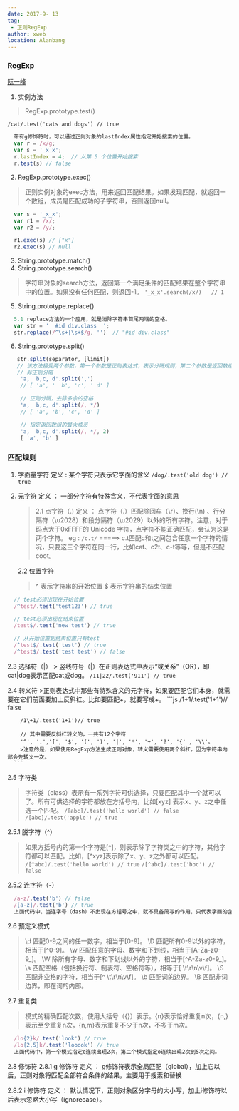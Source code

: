 ```yaml
---
date: 2017-9- 13
tag: 
 - 正则RegExp
author: xweb
location: Alanbang
---
```


### RegExp

[阮一峰]('http://javascript.ruanyifeng.com/stdlib/math.html')
1. 实例方法
> RegExp.prototype.test()

`/cat/.test('cats and dogs') // true `

```js
  带有g修饰符时，可以通过正则对象的lastIndex属性指定开始搜索的位置。
  var r = /x/g;
  var s = '_x_x';
  r.lastIndex = 4;  // 从第 5 个位置开始搜索
  r.test(s) // false
```
2. RegExp.prototype.exec()
> 正则实例对象的exec方法，用来返回匹配结果。如果发现匹配，就返回一个数组，成员是匹配成功的子字符串，否则返回null。
```js
  var s = '_x_x';
  var r1 = /x/;
  var r2 = /y/;

  r1.exec(s) // ["x"]
  r2.exec(s) // null
```
3. String.prototype.match()
4. String.prototype.search()
> 字符串对象的search方法，返回第一个满足条件的匹配结果在整个字符串中的位置。如果没有任何匹配，则返回-1。
`'_x_x'.search(/x/)   // 1`

5. String.prototype.replace()
```js
  5.1 replace方法的一个应用，就是消除字符串首尾两端的空格。
  var str = '  #id div.class  ';
  str.replace(/^\s+|\s+$/g, '')  // "#id div.class"

```
6. String.prototype.split()
```js
   str.split(separator, [limit])
   // 该方法接受两个参数，第一个参数是正则表达式，表示分隔规则，第二个参数是返回数组的最大成员数。
   // 非正则分隔
    'a,  b,c, d'.split(',')
    // [ 'a', '  b', 'c', ' d' ]

    // 正则分隔，去除多余的空格
    'a,  b,c, d'.split(/, */)
    // [ 'a', 'b', 'c', 'd' ]

    // 指定返回数组的最大成员
    'a,  b,c, d'.split(/, */, 2)
    [ 'a', 'b' ]
```



### 匹配规则

1. 字面量字符 定义 : 某个字符只表示它字面的含义
`/dog/.test('old dog') // true `

2. 元字符 定义 ： 一部分字符有特殊含义，不代表字面的意思
   >2.1  点字符（.)
   定义 ： 点字符（.）匹配除回车（\r）、换行(\n) 、行分隔符（\u2028）和段分隔符（\u2029）以外的所有字符。注意，对于码点大于0xFFFF的 Unicode 字符，点字符不能正确匹配，会认为这是两个字符。
   >eg : ` /c.t/ `  =====>  c.t匹配c和t之间包含任意一个字符的情况，只要这三个字符在同一行，比如cat、c2t、c-t等等，但是不匹配coot。

   2.2 位置字符
   > ^ 表示字符串的开始位置
   >$ 表示字符串的结束位置
  ```js
    // test必须出现在开始位置
    /^test/.test('test123') // true

    // test必须出现在结束位置
    /test$/.test('new test') // true

    // 从开始位置到结束位置只有test
    /^test$/.test('test') // true
    /^test$/.test('test test') // false
  ```

  2.3 选择符（|）
    > 竖线符号（|）在正则表达式中表示“或关系”（OR），即cat|dog表示匹配cat或dog。
    ` /11|22/.test('911') // true `

  2.4 转义符
      >正则表达式中那些有特殊含义的元字符，如果要匹配它们本身，就需要在它们前面要加上反斜杠。比如要匹配+，就要写成\+。
      ```js
         /1+1/.test('1+1')// false

        /1\+1/.test('1+1')// true

        // 其中需要反斜杠转义的，一共有12个字符
        '^', '.','[', '$', '(', ')', '|', '*', '+', '?', '{' , '\\'。
        >注意的是，如果使用RegExp方法生成正则对象，转义需要使用两个斜杠，因为字符串内部会先转义一次。
      ```
  2.5 字符类
  > 字符类（class）表示有一系列字符可供选择，只要匹配其中一个就可以了。所有可供选择的字符都放在方括号内，比如[xyz] 表示x、y、z之中任选一个匹配。
  `/[abc]/.test('hello world') // false`
  `/[abc]/.test('apple') // true`

  2.5.1 脱字符（^）
  > 如果方括号内的第一个字符是[^]，则表示除了字符类之中的字符，其他字符都可以匹配。比如，[^xyz]表示除了x、y、z之外都可以匹配。
  `/[^abc]/.test('hello world') // true`
  `/[^abc]/.test('bbc') // false`

  2.5.2 连字符（-）
  ```js
    /a-z/.test('b') // false
    /[a-z]/.test('b') // true
    上面代码中，当连字号（dash）不出现在方括号之中，就不具备简写的作用，只代表字面的含义，所以不匹配字符b。只有当连字号用在方括号之中，才表示连续的字符序列。
  ```

2.6 预定义模式
> \d 匹配0-9之间的任一数字，相当于[0-9]。
> \D 匹配所有0-9以外的字符，相当于[^0-9]。
> \w 匹配任意的字母、数字和下划线，相当于[A-Za-z0-9_]。
> \W 除所有字母、数字和下划线以外的字符，相当于[^A-Za-z0-9_]。
> \s 匹配空格（包括换行符、制表符、空格符等），相等于[ \t\r\n\v\f]。
> \S 匹配非空格的字符，相当于[^ \t\r\n\v\f]。
> \b 匹配词的边界。
> \B 匹配非词边界，即在词的内部。

2.7 重复类
  >模式的精确匹配次数，使用大括号（{}）表示。{n}表示恰好重复n次，{n,}表示至少重复n次，{n,m}表示重复不少于n次，不多于m次。
  ```js
    /lo{2}k/.test('look') // true
    /lo{2,5}k/.test('looook') // true
    上面代码中，第一个模式指定o连续出现2次，第二个模式指定o连续出现2次到5次之间。
 ```

 2.8 修饰符 
    2.8.1  g 修饰符
    定义 ： g修饰符表示全局匹配（global），加上它以后，正则对象将匹配全部符合条件的结果，主要用于搜索和替换

   2.8.2 i 修饰符
   定义 ： 默认情况下，正则对象区分字母的大小写，加上i修饰符以后表示忽略大小写（ignorecase）。